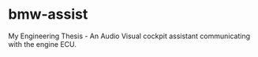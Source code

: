 # bmw-assist
My Engineering Thesis - An Audio Visual cockpit assistant communicating with the engine ECU.
